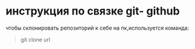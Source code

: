 # инструкция по связке git- github

чтобы склонировать репозиторий к себе на пк,используется команда:

> git clone url